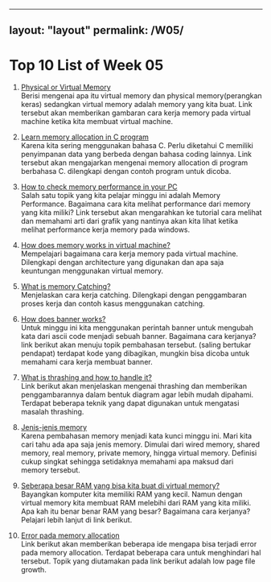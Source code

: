 
---
layout: "layout"
permalink: /W05/
---

# Top 10 List of Week 05

1. [Physical or Virtual Memory](https://answers.microsoft.com/en-us/windows/forum/windows_10-performance/physical-and-virtual-memory-in-windows-10/e36fb5bc-9ac8-49af-951c-e7d39b979938)<br>
Berisi mengenai apa itu virtual memory dan physical memory(perangkan keras) sedangkan virtual memory adalah memory yang kita buat. Link tersebut akan memberikan gambaran cara kerja memory pada virtual machine ketika kita membuat virtual machine.

2. [Learn memory allocation in C program](https://www.geeksforgeeks.org/dynamic-memory-allocation-in-c-using-malloc-calloc-free-and-realloc/)<br>
Karena kita sering menggunakan bahasa C. Perlu diketahui C memiliki penyimpanan data yang berbeda dengan bahasa coding lainnya. Link tersebut akan mengajarkan mengenai memory allocation di program berbahasa C. dilengkapi dengan contoh program untuk dicoba.

3. [How to check memory performance in your PC](https://www.groovypost.com/howto/monitor-pc-memory-performance-usage/)<br>
Salah satu topik yang kita pelajar minggu ini adalah Memory Performance. Bagaimana cara kita melihat performance dari memory yang kita miliki? Link tersebut akan mengarahkan ke tutorial cara melihat dan memahami arti dari grafik yang nantinya akan kita lihat ketika melihat performance kerja memory pada windows.

4. [How does memory works in virtual machine?](https://searchstorage.techtarget.com/definition/virtual-memory)<br>
Mempelajari bagaimana cara kerja memory pada virtual machine. Dilengkapi dengan architecture yang digunakan dan apa saja keuntungan menggunakan virtual memory.

5. [What is memory Catching?](https://hazelcast.com/glossary/memory-caching/)<br>
Menjelaskan cara kerja catching. Dilengkapi dengan penggambaran proses kerja dan contoh kasus menggunakan catching.

6. [How does banner works?](https://stackoverflow.com/questions/652517/whats-the-deal-with-the-banner-command)<br>
Untuk minggu ini kita menggunakan perintah banner untuk mengubah kata dari ascii code menjadi sebuah banner. Bagaimana cara kerjanya? link berikut akan menuju topik pembahasan tersebut. (saling bertukar pendapat) terdapat kode yang dibagikan, mungkin bisa dicoba untuk memahami cara kerja membuat banner.
 
7. [What is thrashing and how to handle it?](https://www.geeksforgeeks.org/techniques-to-handle-thrashing/)<br>
Link berikut akan menjelaskan mengenai thrashing dan memberikan penggambarannya dalam bentuk diagram agar lebih mudah dipahami. Terdapat beberapa teknik yang dapat digunakan untuk mengatasi masalah thrashing.

8. [Jenis-jenis memory](https://apple.stackexchange.com/questions/104/whats-the-difference-between-real-virtual-shared-and-private-memory)<br>
Karena pembahasan memory menjadi kata kunci minggu ini. Mari kita cari tahu ada apa saja jenis memory. Dimulai dari wired memory, shared memory, real memory, private memory, hingga virtual memory. Definisi cukup singkat sehingga setidaknya memahami apa maksud dari memory tersebut.

9. [Seberapa besar RAM yang bisa kita buat di virtual memory?](https://www.ultraedit.com/support/tutorials-power-tips/ultracompare/increase-virtual-memory.html)<br>
Bayangkan komputer kita memiliki RAM yang kecil. Namun dengan virtual memory kita membuat RAM melebihi dari RAM yang kita miliki. Apa kah itu benar benar RAM yang besar? Bagaimana cara kerjanya? Pelajari lebih lanjut di link berikut.

10. [Error pada memory allocation](https://docs.microsoft.com/en-us/troubleshoot/windows-client/performance/slow-page-file-growth-memory-allocation-errors)<br>
Link berikut akan memberikan beberapa ide mengapa bisa terjadi error pada memory allocation. Terdapat beberapa cara untuk menghindari hal tersebut. Topik yang diutamakan pada link berikut adalah low page file growth.

